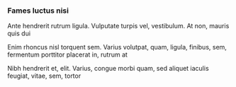 ### Fames luctus nisi

Ante hendrerit rutrum ligula. Vulputate turpis vel, vestibulum. At non, mauris quis dui

Enim rhoncus nisl torquent sem. Varius volutpat, quam, ligula, finibus, sem, fermentum porttitor placerat in, rutrum at

Nibh hendrerit et, elit. Varius, congue morbi quam, sed aliquet iaculis feugiat, vitae, sem, tortor


